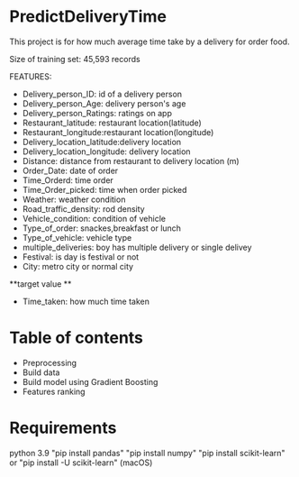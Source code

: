 # PredictDeliveryTime
This project is for how much average time take by a delivery for order food.

Size of training set: 45,593 records

FEATURES:
- Delivery_person_ID: id of a delivery person
- Delivery_person_Age: delivery person's age
- Delivery_person_Ratings: ratings on app
- Restaurant_latitude: restaurant location(latitude)
- Restaurant_longitude:restaurant location(longitude)
- Delivery_location_latitude:delivery location
- Delivery_location_longitude: delivery location
- Distance: distance from restaurant to delivery location (m)
- Order_Date: date of order
- Time_Orderd: time order
- Time_Order_picked: time when order picked
- Weather: weather condition
- Road_traffic_density: rod density
- Vehicle_condition: condition of vehicle
- Type_of_order: snackes,breakfast or lunch
- Type_of_vehicle: vehicle type
- multiple_deliveries: boy has multiple delivery or single delivey
- Festival: is day is festival or not
- City: metro city or normal city

**target value **
- Time_taken: how much time taken

# Table of contents
- Preprocessing
- Build data
- Build model using Gradient Boosting
- Features ranking

# Requirements
python 3.9
"pip install pandas"
"pip install numpy"
"pip install scikit-learn"
or
"pip install -U scikit-learn" (macOS)


